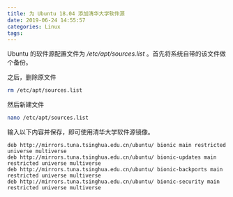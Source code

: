 ```yaml
---
title: 为 Ubuntu 18.04 添加清华大学软件源
date: 2019-06-24 14:55:57
categories: Linux
tags:
---
```

Ubuntu 的软件源配置文件为 */etc/apt/sources.list* 。首先将系统自带的该文件做个备份。

之后，删除原文件

```bash
rm /etc/apt/sources.list
```

然后新建文件

```bash
nano /etc/apt/sources.list
```

输入以下内容并保存，即可使用清华大学软件源镜像。

```
deb http://mirrors.tuna.tsinghua.edu.cn/ubuntu/ bionic main restricted universe multiverse
deb http://mirrors.tuna.tsinghua.edu.cn/ubuntu/ bionic-updates main restricted universe multiverse
deb http://mirrors.tuna.tsinghua.edu.cn/ubuntu/ bionic-backports main restricted universe multiverse
deb http://mirrors.tuna.tsinghua.edu.cn/ubuntu/ bionic-security main restricted universe multiverse
```
